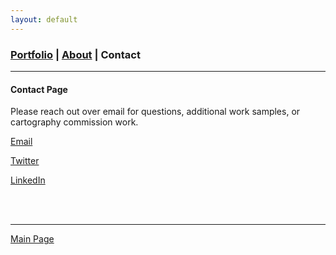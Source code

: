 ```yaml
---
layout: default
---
```

<title>Glenn Ingram Cartography</title>

### [Portfolio](./index.md) | [About](./about.md) | Contact
 <hr> 
 
#### Contact Page

Please reach out over email for questions, additional work samples, or cartography commission work.

[Email](mailto:gi.ingram001@gmail.com)

[Twitter](https://twitter.com/_glenningram)

[LinkedIn](https://www.linkedin.com/in/glenn-ingram/)

<br>
<br>

<hr> 

[Main Page](./)
